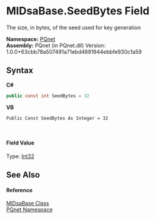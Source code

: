 # MlDsaBase.SeedBytes Field
 

The size, in bytes, of the seed used for key generation

**Namespace:**&nbsp;<a href="fc4f881f-e121-9cf0-ed49-65bf6b5a005d">PQnet</a><br />**Assembly:**&nbsp;PQnet (in PQnet.dll) Version: 1.0.0+63cbb78a507491a71ebd4891944ebbfe930c1a59

## Syntax

**C#**<br />
``` C#
public const int SeedBytes = 32
```

**VB**<br />
``` VB
Public Const SeedBytes As Integer = 32
```

<br />

#### Field Value
Type: <a href="https://docs.microsoft.com/dotnet/api/system.int32" target="_blank" rel="noopener noreferrer">Int32</a>

## See Also


#### Reference
<a href="5ed363d7-73b0-22b5-bdb5-93527a8de811">MlDsaBase Class</a><br /><a href="fc4f881f-e121-9cf0-ed49-65bf6b5a005d">PQnet Namespace</a><br />